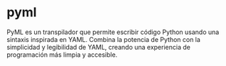 # pyml
PyML es un transpilador que permite escribir código Python usando una sintaxis inspirada en YAML. Combina la potencia de Python con la simplicidad y legibilidad de YAML, creando una experiencia de programación más limpia y accesible.
